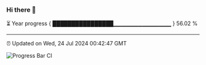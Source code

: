 ### Hi there 👋

⏳ Year progress { ████████████████▁▁▁▁▁▁▁▁▁▁▁▁▁▁ } 56.02 %

---

⏰ Updated on Wed, 24 Jul 2024 00:42:47 GMT

![Progress Bar CI](https://github.com/Shyam-Makwana/GitHub-Actions-Demo/workflows/Progress%20Bar%20CI/badge.svg)
